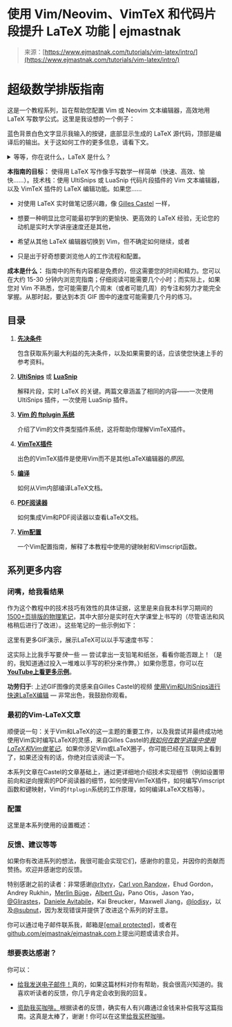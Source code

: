 <!--yml

类别：未分类

日期：2024-05-27 15:03:59

-->

# 使用 Vim/Neovim、VimTeX 和代码片段提升 LaTeX 功能 | ejmastnak

> 来源：[https://www.ejmastnak.com/tutorials/vim-latex/intro/](https://www.ejmastnak.com/tutorials/vim-latex/intro/)

# 超级数学排版指南

这是一个教程系列，旨在帮助您配置 Vim 或 Neovim 文本编辑器，高效地用 LaTeX 写数学公式。这里是我设想的一个例子：

蓝色背景白色文字显示我输入的按键，底部显示生成的 LaTeX 源代码，顶部是编译后的输出。关于这如何工作的更多信息，请看下文。

<details class="my-8 py-2.5 px-4 border border-gray-500 dark:border-gray-500 rounded-lg overflow-hidden bg-blue-50 dark:bg-blue-900"><summary class="text-sky-600 dark:text-neutral-300 font-medium cursor-pointer">等等，你在说什么，LaTeX 是什么？</summary>[LaTeX](https://www.latex-project.org/)

是撰写数学、物理、计算机科学以及其他定量科学领域（但在这些领域外几乎未知，所以从未听说过也很正常）的行业标准排版软件。LaTeX 以生成高质量文档而闻名，但打字过程相对笨拙——本系列旨在提供一个消除这种笨拙的框架。</details>

**本指南的目标：** 使得用 LaTeX 写作像手写数学一样简单（快速、高效、愉快……）。技术栈：使用 UltiSnips 或 LuaSnip 代码片段插件的 Vim 文本编辑器，以及 VimTeX 插件的 LaTeX 编辑功能。如果您……

+   对使用 LaTeX 实时做笔记感兴趣，像 [Gilles Castel](https://castel.dev/) 一样，

+   想要一种明显比您可能最初学到的更愉快、更高效的 LaTeX 经验，无论您的动机是实时大学讲座速度还是其他，

+   希望从其他 LaTeX 编辑器切换到 Vim，但不确定如何继续，或者

+   只是出于好奇想要浏览他人的工作流程和配置。

**成本是什么：** 指南中的所有内容都是免费的，但这需要您的时间和精力。您可以在大约 15-30 分钟内浏览完指南；仔细阅读可能需要几个小时；而实际上，如果您对 Vim 不熟悉，您可能需要几个周末（或者可能几周）的专注和努力才能完全掌握。从那时起，要达到本页 GIF 图中的速度可能需要几个月的练习。

## 目录

1.  [**先决条件**](/tutorials/vim-latex/prerequisites/)

    包含获取系列最大利益的先决条件，以及如果需要的话，应该使您快速上手的参考资料。

1.  [**UltiSnips**](/tutorials/vim-latex/ultisnips/) 或 [**LuaSnip**](/tutorials/vim-latex/luasnip/)

    解释片段，实时 LaTeX 的关键。两篇文章涵盖了相同的内容——一次使用 UltiSnips 插件，一次使用 LuaSnip 插件。

1.  [**Vim 的 ftplugin 系统**](/tutorials/vim-latex/ftplugin/)

    介绍了Vim的文件类型插件系统，这将帮助你理解VimTeX插件。

1.  [**VimTeX插件**](/tutorials/vim-latex/vimtex/)

    出色的VimTeX插件是使用Vim而不是其他LaTeX编辑器的*原因*。

1.  [**编译**](/tutorials/vim-latex/compilation/)

    如何从Vim内部编译LaTeX文档。

1.  [**PDF阅读器**](/tutorials/vim-latex/pdf-reader/)

    如何集成Vim和PDF阅读器以查看LaTeX文档。

1.  [**Vim配置**](/tutorials/vim-latex/vimscript/)

    一个Vim配置指南，解释了本教程中使用的键映射和Vimscript函数。

## 系列更多内容

### 闭嘴，给我看结果

作为这个教程中的技术技巧有效性的具体证据，这里是来自我本科学习期间的[1500+页排版的物理笔记](/notes/fmf/fmf/)，其中大部分是实时在大学课堂上书写的（尽管语法和风格稍后进行了改进）。这些笔记的一些示例如下：

这里有更多GIF演示，展示LaTeX可以以手写速度书写：

这实际上比我手写要*快*一些 — 尝试拿出一支铅笔和纸张，看看你能否跟上！（是的，我知道通过投入一堆难以手写的积分来作弊。）如果你愿意，你可以在[**YouTube上看更多示例**](https://www.youtube.com/watch?v=P7iMX1lqGnU)。

**功劳归于**: 上述GIF图像的灵感来自Gilles Castel的视频 [使用Vim和UltiSnips进行快速LaTeX编辑](https://www.youtube.com/watch?v=a7gpx0h-BuU) — 非常出色，我鼓励你观看。

### 最初的Vim-LaTeX文章

顺便说一句：关于Vim和LaTeX的这一主题的重要工作，以及我尝试并最终成功地使用Vim实时编写LaTeX的灵感，来自Gilles Castel的[*我如何在数学讲座中使用LaTeX和Vim做笔记*](https://castel.dev/post/lecture-notes-1/)。如果你涉足Vim或LaTeX圈子，你可能已经在互联网上看到了，如果还没有的话，你绝对应该阅读一下。

本系列文章在Castel的文章基础上，通过更详细地介绍技术实现细节（例如设置带前向和逆向搜索的PDF阅读器的细节，如何使用VimTeX插件，如何编写Vimscript函数和键映射，Vim的`ftplugin`系统的工作原理，如何编译LaTeX文档等）。

### 配置

这里是本系列使用的设置概述：

### 反馈、建议等等

如果你有改进系列的想法，我很可能会实现它们，感谢你的意见，并因你的贡献而赞扬。欢迎并感谢您的反馈。

特别感谢之前的读者：非常感谢[@rltyty](https://github.com/rltyty)，[Carl von Randow](https://github.com/carlvr)，Ehud Gordon，Andrey Rukhin，[Merlin Büge](https://github.com/camoz)，[Albert Gu](https://github.com/albertfgu)，Pano Otis，Jason Yao，[@Glirastes](https://github.com/Glirastes)，[Daniele Avitabile](https://www.danieleavitabile.com/)，Kai Breucker，Maxwell Jiang，[@lodisy](https://github.com/lodisy)，以及[@subnut](https://github.com/subnut)，因为发现错误并提供了改进这个系列的好主意。

你可以通过电子邮件联系我，邮箱是[[email protected]](/cdn-cgi/l/email-protection#a0c5ccc9cac1cee0c5cacdc1d3d4cec1cb8ec3cfcd)，或者在[github.com/ejmastnak/ejmastnak.com](https://github.com/ejmastnak/ejmastnak.com)上提出问题或请求合并。

### 想要表达感谢？

你可以：

+   [给我发送电子邮件！](/contact/)真的，如果这篇材料对你有帮助，我会很高兴知道的。我喜欢听读者的反馈，你几乎肯定会收到我的回复。

+   [资助我买咖啡。](https://www.buymeacoffee.com/ejmastnak)根据读者的反馈，确实有人有兴趣通过金钱来补偿我写这篇指南。这真是太棒了，谢谢！你可以在这里[给我买杯咖啡](https://www.buymeacoffee.com/ejmastnak)。
